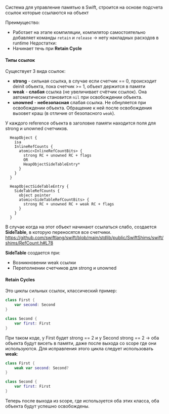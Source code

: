 Система для управление памятью в Swift, строится на основе подсчета ссылок которые ссылаются на объект

Преимущество:
- Работает на этапе компиляции, компилятор самостоятельно добавляет команды `retain` и `release` -> нету накладных расходов в runtime
Недостатки:
- Начинает течь при **Retain Cycle**
#### **Типы ссылок**

Существует 3 вида ссылок:
- **strong** - сильная ссылка, в случае если счетчик == 0, происходит deinit объекта, пока счетчик >= 1, объект держится в памяти
- **weak** - **слабая** ссылка (не увеличивает счётчик ссылок). Она автоматически становится `nil` при освобождении объекта.
- **unowned** - **небезопасная** слабая ссылка. Не обнуляется при освобождении объекта. Обращение к ней после освобождения вызовет краш (в отличие от безопасного `weak`).

У каждого reference объекта в заголовке памяти находится поля для strong и unowned счетчиков.

```
  HeapObject {
    isa
    InlineRefCounts {
      atomic<InlineRefCountBits> {
        strong RC + unowned RC + flags
        OR
        HeapObjectSideTableEntry*
      }
    }
  }

  HeapObjectSideTableEntry {
    SideTableRefCounts {
      object pointer
      atomic<SideTableRefCountBits> {
        strong RC + unowned RC + weak RC + flags
      }
    }
  }
```
В случае когда на этот объект начинают ссылаться слабо, создается **SideTable**, в которую переносятся все счетчики.
https://github.com/swiftlang/swift/blob/main/stdlib/public/SwiftShims/swift/shims/RefCount.h#L78 

**SideTable** создается при:
- Возникновении weak ссылки
- Переполнении счетчиков для strong и unowned

#### **Retain Cycles**

Это циклы сильных ссылок, классический пример:
````swift
class First {
	var second: Second
}

class Second {
	var first: First
}
````
При таком коде, у First будет strong == 2 и у Second strong == 2 -> оба объекта будут висеть в памяти, даже после выхода со scope где они используются. 
Для исправления этого цикла следует использовать **weak**:
````swift
class First {
	weak var second: Second?
}

class Second {
	var first: First
}
````

Теперь после выхода из scope, где используется оба этих класса, оба объекта будут успешно освобождены.